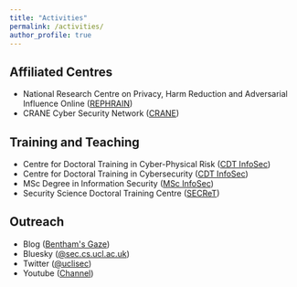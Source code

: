 ```yaml
---
title: "Activities"
permalink: /activities/
author_profile: true
---
```


Affiliated Centres
---

- National Research Centre on Privacy, Harm Reduction and Adversarial Influence Online ([REPHRAIN](https://www.rephrain.ac.uk))
- CRANE Cyber Security Network ([CRANE](https://crane.ac.uk/))


Training and Teaching
---

- Centre for Doctoral Training in Cyber-Physical Risk ([CDT InfoSec](https://www.ucl.ac.uk/engineering/security-crime-science/study/postgraduate-research/epsrc-centre-doctoral-training-cyber-physical-risk))
- Centre for Doctoral Training in Cybersecurity ([CDT InfoSec](https://www.ucl.ac.uk/cybersecurity-cdt/))
- MSc Degree in Information Security ([MSc InfoSec](https://www.ucl.ac.uk/prospective-students/graduate/taught-degrees/information-security-msc))
- Security Science Doctoral Training Centre ([SECReT](http://www.ucl.ac.uk/secret/homepage))

Outreach
---

- Blog ([Bentham's Gaze](https://benthamsgaze.org/))
- Bluesky ([@sec.cs.ucl.ac.uk](https://bsky.app/profile/sec.cs.ucl.ac.uk))
- Twitter ([@uclisec](https://twitter.com/uclisec))
- Youtube ([Channel](https://www.youtube.com/channel/UCTbJZUFNtRnx-Qb4IKvSK7w))
